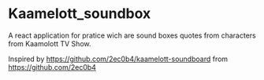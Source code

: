 # Kaamelott_soundbox

A react application for pratice wich are sound boxes quotes from characters from Kaamolott TV Show.

Inspired by https://github.com/2ec0b4/kaamelott-soundboard from https://github.com/2ec0b4
